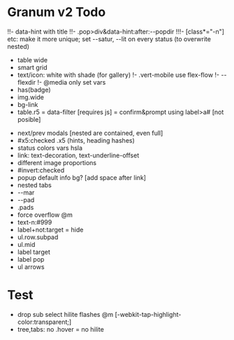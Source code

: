 # Granum v2 Todo

!!- data-hint with title
!!- .pop>div&data-hint:after:--popdir
!!!- [class*="-n"] etc: make it more unique; set --satur, --lit on every status (to overwrite nested)
- table wide
- smart grid
- text/icon: white with shade (for gallery)
!- .vert-mobile use flex-flow
!- --flexdir
!- @media only set vars
- has(badge)
- img.wide
- bg-link
- table.r5
= data-filter [requires js]
= confirm&prompt using label>a# [not posible]
+ next/prev modals [nested are contained, even full]
+ #x5:checked .x5 (hints, heading hashes)
+ status colors vars hsla
+ link: text-decoration, text-underline-offset
+ different image proportions
+ #invert:checked
+ popup default info bg? [add space after link]
+ nested tabs
+ --mar
+ --pad
+ .pads
+ force overflow @m
+ text-n:#999
+ label+not:target = hide
+ ul.row.subpad
+ ul.mid
+ label target
+ label pop
+ ul arrows

# Test
- drop sub select hilite flashes @m [-webkit-tap-highlight-color:transparent;]
- tree,tabs: no .hover = no hilite